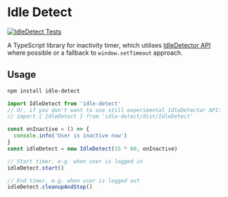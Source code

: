 # Idle Detect

[![IdleDetect Tests](https://github.com/annexare/IdleDetect/actions/workflows/tests.yml/badge.svg)](https://github.com/annexare/IdleDetect/actions/workflows/tests.yml)

A TypeScript library for inactivity timer, which utilises [IdleDetector API](https://developer.mozilla.org/en-US/docs/Web/API/IdleDetector) where possible or a fallback to `window.setTimeout` approach.

## Usage

```bash
npm install idle-detect
```

```ts
import IdleDetect from 'idle-detect'
// Or, if you don't want to use still experimental IdleDetector API:
// import { IdleDetect } from 'idle-detect/dist/IdleDetect'

const onInactive = () => {
  console.info('User is inactive now')
}
const idleDetect = new IdleDetect(15 * 60, onInactive)

// Start timer, e.g. when user is logged in
idleDetect.start()

// End timer, e.g. when user is logged out
idleDetect.cleanupAndStop()
```
